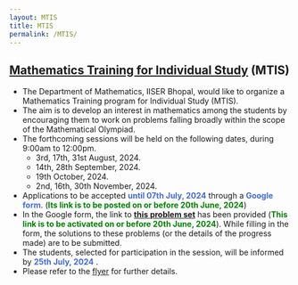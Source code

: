 ```yaml
---
layout: MTIS
title: MTIS
permalink: /MTIS/
---
```


## [Mathematics Training for Individual Study](https://jpsaha.github.io/MOTP/MTIS/) (MTIS)

  * The Department of Mathematics, IISER Bhopal, would like to organize a Mathematics Training program for Individual Study (MTIS).
  * The aim is to develop an interest in mathematics among the students by encouraging them to work on problems falling broadly within the scope of the Mathematical Olympiad.
  * The forthcoming sessions will be held on the following dates, during 9:00am to 12:00pm.
    * 3rd, 17th, 31st August, 2024.
    * 14th, 28th September, 2024.
    * 19th October, 2024.
    * 2nd, 16th, 30th November, 2024.
  * Applications to be accepted <span style="color: royalblue"> **until 07th July, 2024** </span> through a <span style="color: royalblue"> **Google form**</span>. (<span style="color: green">**Its link is to be posted on or before 20th June, 2024**</span>)
  * In the Google form, the link to [**this problem set**](https://jpsaha.github.io/MOTP/MTIS/PS0B24Aug) has been provided (<span style="color: green">**This link is to be activated on or before 20th June, 2024**</span>). While filling in the form, the solutions to these problems (or the details of the progress made) are to be submitted.
  * The students, selected for participation in the session, will be informed by <span style="color: royalblue"> **25th July, 2024** </span>.
  * Please refer to the [flyer](static_files/MTIS/flyer.pdf) for further details. 
